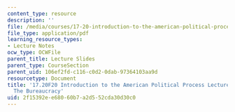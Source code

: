 ```yaml
---
content_type: resource
description: ''
file: /media/courses/17-20-introduction-to-the-american-political-process-fall-2020/2f15392ee68060b7a2d552cda30d30c0_MIT17_20F20_lec11.pdf
file_type: application/pdf
learning_resource_types:
- Lecture Notes
ocw_type: OCWFile
parent_title: Lecture Slides
parent_type: CourseSection
parent_uid: 106ef2fd-c116-c0d2-0dab-97364103aa9d
resourcetype: Document
title: '17.20F20 Introduction to the American Political Process Lecture Slides 11:
  The Bureaucracy'
uid: 2f15392e-e680-60b7-a2d5-52cda30d30c0
---
```

